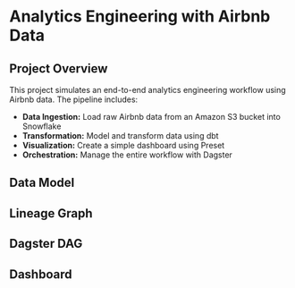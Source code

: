 # Analytics Engineering with Airbnb Data

## Project Overview

This project simulates an end-to-end analytics engineering workflow using Airbnb data. The pipeline includes:

* **Data Ingestion:** Load raw Airbnb data from an Amazon S3 bucket into Snowflake
* **Transformation:** Model and transform data using dbt 
* **Visualization:** Create a simple dashboard using Preset 
* **Orchestration:** Manage the entire workflow with Dagster

## Data Model

## Lineage Graph

## Dagster DAG

## Dashboard
